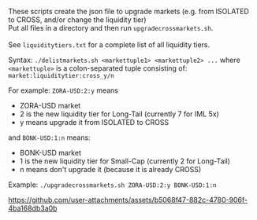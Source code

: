 These scripts create the json file to upgrade markets (e.g. from ISOLATED to CROSS, and/or change the liquidity tier)<br>
Put all files in a directory and then run ```upgradecrossmarkets.sh```.
<br>
<br>
See ```liquiditytiers.txt``` for a complete list of all liquidity tiers.

Syntax: ```./delistmarkets.sh <markettuple1> <markettuple2> ...```
where ```<markettuple>``` is a colon-separated tuple consisting of: ```market:liquiditytier:cross_y/n```

For example: ```ZORA-USD:2:y``` means
- ZORA-USD market
- 2 is the new liquidity tier for Long-Tail (currently 7 for IML 5x)
- y means upgrade it from ISOLATED to CROSS

and ```BONK-USD:1:n``` means:
- BONK-USD market
- 1 is the new liquidity tier for Small-Cap (currently 2 for Long-Tail)
- n means don't upgrade it (because it is already CROSS)

Example: ```./upgradecrossmarkets.sh ZORA-USD:2:y BONK-USD:1:n```

https://github.com/user-attachments/assets/b5068f47-882c-4780-906f-4ba168db3a0b


